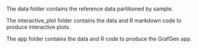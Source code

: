 The data folder contains the reference data partitioned by sample.

The interactive_plot folder contains the data and R markdown code to produce interactive plots. 

The app folder contains the data and R code to produce the GrafGen app.

